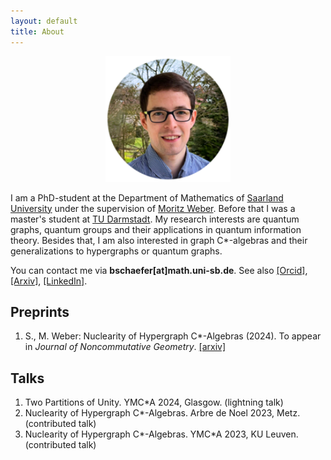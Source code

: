 ```yaml
---
layout: default
title: About
---
```


<p style="text-align: center;"><img src="portrait_circle_frame3.png" alt="Beschreibung" style="width: 200px; height: auto;"></p>


I am a PhD-student at the Department of Mathematics of <a href="https://www.uni-saarland.de/start.html"> Saarland University</a> under the supervision of <a href="https://www.uni-saarland.de/lehrstuhl/weber-moritz/team/moritz-weber.html">Moritz Weber</a>. 
Before that I was a master's student at <a href=">https://www.mathematik.tu-darmstadt.de/fb/index.de.jsp">TU Darmstadt</a>. My research interests are quantum graphs, quantum groups and their applications in quantum information theory. Besides that, I am also interested in graph C\*-algebras and their generalizations to hypergraphs or quantum graphs.

You can contact me via <b>bschaefer[at]math.uni-sb.de</b>. See also <a href="https://orcid.org/0009-0000-4966-7736">[Orcid]</a>, <a href="https://arxiv.org/search/math?query=Schäfer%2C+Björn&searchtype=author&abstracts=show&order=-announced_date_first&size=50">[Arxiv]</a>, <a href="https://www.linkedin.com/in/björn-schäfer-a7a5bb351/">[LinkedIn]</a>.


## Preprints

1. S., M. Weber: Nuclearity of Hypergraph C\*-Algebras (2024). To appear in *Journal of Noncommutative Geometry*. [[arxiv]](https://arxiv.org/abs/2405.10044)

## Talks

1. Two Partitions of Unity. YMC\*A 2024, Glasgow. (lightning talk)
2. Nuclearity of Hypergraph C\*-Algebras. Arbre de Noel 2023, Metz. (contributed talk)
3. Nuclearity of Hypergraph C\*-Algebras. YMC\*A 2023, KU Leuven. (contributed talk)

